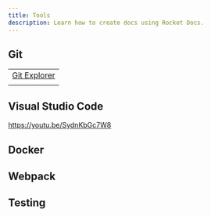 ```yaml
---
title: Tools
description: Learn how to create docs using Rocket Docs.
---
```




## Git 



|         | 
| ---------------------  |
| [Git Explorer](https://gitexplorer.com/)   |
|[]()|



## Visual Studio Code 

https://youtu.be/SydnKbGc7W8


## Docker




## Webpack



## Testing




 


